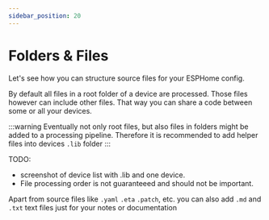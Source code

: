 ```yaml
---
sidebar_position: 20
---
```

# Folders & Files
Let's see how you can structure source files for your ESPHome config.

By default all files in a root folder of a device are processed. Those files however can include other files. That way you can share a code between some or all your devices.

:::warning
Eventually not only root files, but also files in folders might be added to a processing pipeline. Therefore it is recommended to add helper files into devices `.lib` folder
:::

TODO:
 - screenshot of device list with .lib and one device.
 - File processing order is not guaranteeed and should not be important.



Apart from source files like `.yaml` `.eta` `.patch`, etc. you can also add `.md` and `.txt` text files just for your notes or documentation

